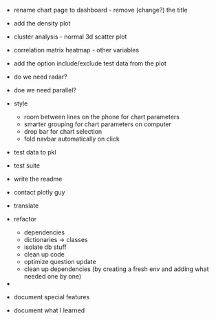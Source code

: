 - rename chart page to dashboard - remove (change?) the title
- add the density plot
- cluster analysis - normal 3d scatter plot
- correlation matrix heatmap - other variables
- add the option include/exclude test data from the plot
- do we need radar?
- doe we need parallel?
- style
  - room between lines on the phone for chart parameters
  - smarter grouping for chart parameters on computer
  - drop bar for chart selection
  - fold navbar automatically on click
- test data to pkl
- test suite
- write the readme

- contact plotly guy

- translate

- refactor
    - dependencies
    - dictionaries -> classes
    - isolate db stuff
    - clean up code
    - optimize question update
    - clean up dependencies (by creating a fresh env and adding what needed one by one)
- 
- document special features
- document what I learned
